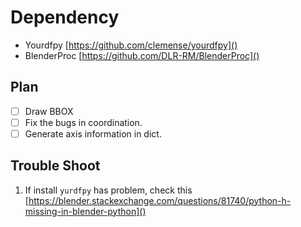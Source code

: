 # Dependency

- Yourdfpy [https://github.com/clemense/yourdfpy]()
- BlenderProc [https://github.com/DLR-RM/BlenderProc]()

## Plan

- [ ] Draw BBOX
- [ ] Fix the bugs in coordination.
- [ ] Generate axis information in dict.

## Trouble Shoot

1. If install `yurdfpy` has problem, check this [https://blender.stackexchange.com/questions/81740/python-h-missing-in-blender-python]()

